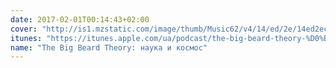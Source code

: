 ```yaml
---
date: 2017-02-01T00:14:43+02:00
cover: "http://is1.mzstatic.com/image/thumb/Music62/v4/14/ed/2e/14ed2ec3-cb39-5768-b68b-53eb59b3101a/source/170x170bb.jpg"
itunes: "https://itunes.apple.com/ua/podcast/the-big-beard-theory-%D0%BD%D0%B0%D1%83%D0%BA%D0%B0-%D0%B8-%D0%BA%D0%BE%D1%81%D0%BC%D0%BE%D1%81/id1132331080"
name: "The Big Beard Theory: наука и космос"
---
```


